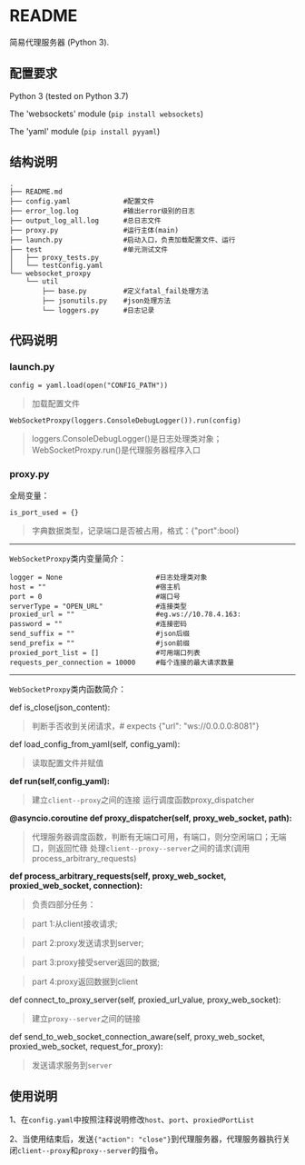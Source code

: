 # README
简易代理服务器 (Python 3).

## 配置要求

Python 3 (tested on Python 3.7)

The 'websockets' module (`pip install websockets`)

The 'yaml' module (`pip install pyyaml`)

## 结构说明

```
.
├── README.md
├── config.yaml             #配置文件
├── error_log.log           #输出error级别的日志
├── output_log_all.log      #总日志文件
├── proxy.py                #运行主体(main)
├── launch.py               #启动入口，负责加载配置文件、运行
├── test                    #单元测试文件
│   ├── proxy_tests.py      
│   └── testConfig.yaml
└── websocket_proxpy        
    └── util                
        ├── base.py         #定义fatal_fail处理方法
        ├── jsonutils.py    #json处理方法
        └── loggers.py      #日志记录
```

## 代码说明
### launch.py

`config = yaml.load(open("CONFIG_PATH")) `
>加载配置文件

`WebSocketProxpy(loggers.ConsoleDebugLogger()).run(config)`
>loggers.ConsoleDebugLogger()是日志处理类对象；WebSocketProxpy.run()是代理服务器程序入口

### proxy.py
全局变量：

`is_port_used = {}`

>字典数据类型，记录端口是否被占用，格式：{"port":bool}

-------

`WebSocketProxpy`类内变量简介：
```
logger = None                       #日志处理类对象
host = ""                           #宿主机
port = 0                            #端口号
serverType = "OPEN_URL"             #连接类型
proxied_url = ""                    #eg.ws://10.78.4.163:    
password = ""                       #连接密码
send_suffix = ""                    #json后缀
send_prefix = ""                    #json前缀
proxied_port_list = []              #可用端口列表
requests_per_connection = 10000     #每个连接的最大请求数量
```

-------

`WebSocketProxpy`类内函数简介：

def is_close(json_content):
> 判断手否收到关闭请求，# expects {"url": "ws://0.0.0.0:8081"}

def load_config_from_yaml(self, config_yaml):
> 读取配置文件并赋值

**def run(self,config_yaml):**
> 建立`client--proxy`之间的连接 
> 运行调度函数proxy_dispatcher

**@asyncio.coroutine
def proxy_dispatcher(self, proxy_web_socket, path):**
> 代理服务器调度函数，判断有无端口可用，有端口，则分空闲端口；无端口，则返回忙碌
> 处理`client--proxy--server`之间的请求(调用process_arbitrary_requests)

**def process_arbitrary_requests(self, proxy_web_socket, proxied_web_socket, connection):**
> 负责四部分任务：

> part 1:从client接收请求;

>part 2:proxy发送请求到server;

>part 3:proxy接受server返回的数据;

>part 4:proxy返回数据到client


def connect_to_proxy_server(self, proxied_url_value, proxy_web_socket):
> 建立`proxy--server`之间的链接

def send_to_web_socket_connection_aware(self, proxy_web_socket, proxied_web_socket, request_for_proxy):
> 发送请求服务到`server`



## 使用说明
1、在`config.yaml`中按照注释说明修改`host`、`port`、`proxiedPortList`

2、当使用结束后，发送`{"action": "close"}`到代理服务器，代理服务器执行关闭`client--proxy`和`proxy--server`的指令。

